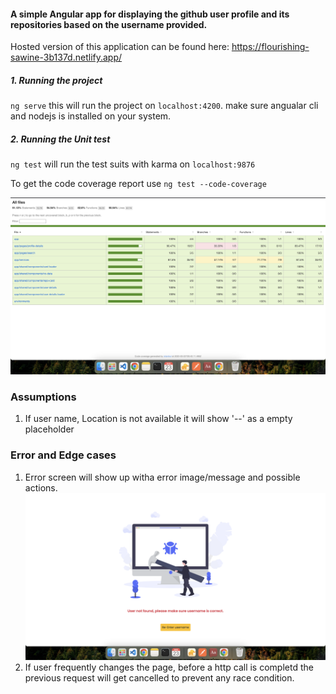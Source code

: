 #### A simple Angular app for displaying the github user profile and its repositories based on the username provided.
Hosted version of this application can be found here: https://flourishing-sawine-3b137d.netlify.app/ 
##### 1. Running the project
`ng serve` this will run the project on `localhost:4200`. make sure angualar cli and nodejs is installed on your system.
##### 2. Running the Unit test
`ng test` will run the test suits with karma on `localhost:9876`

To get the code coverage report use `ng test --code-coverage`

![Coverage Report](./readme/coverage.png?raw=true "Covergae Report")

### Assumptions
1. If user name, Location is not available it will show '--' as a empty placeholder

### Error and Edge cases
1. Error screen will show up witha error image/message and possible actions.
![Error](./readme/error.png?raw=true "Error Screen")
2. If user frequently changes the page, before a http call is completd the previous request will get cancelled to prevent any race condition.



